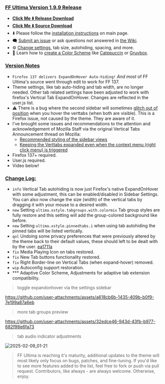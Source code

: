 ### <ins> FF Ultima Version 1.9.9 Release
- **[Click Me ⬇️ Release Download](https://github.com/soulhotel/FF-ULTIMA/releases/download/1.9.9/ffultima1.9.9.zip)**
- **[Click Me ⬇️ Source Download](https://github.com/soulhotel/FF-ULTIMA/archive/refs/heads/main.zip)**
- ⬇️ Please follow the [installation instructions](https://github.com/soulhotel/FF-ULTIMA#installation) on main page.
- 🗨️ [Submit an issue](https://github.com/soulhotel/FF-ULTIMA/issues/new/choose) or ask questions not answered in [the Wiki](https://github.com/soulhotel/FF-ULTIMA/wiki).
- ⚙️ [Change settings](https://github.com/soulhotel/FF-ULTIMA/wiki/Settings), tab size, autohiding, spacing, and more.
- 🎨 Learn how to [create a Color Scheme](https://github.com/soulhotel/FF-ULTIMA/wiki/Create-a-Color-Scheme) like [Catppuccin](https://github.com/soulhotel/FF-ULTIMA/blob/next-release/theme/color-schemes/catppuccin/readme.md) or [Gruvbox](https://github.com/soulhotel/FF-ULTIMA/blob/next-release/theme/color-schemes/gruvbox-light/readme.md).

### <ins> Version Notes
- `Firefox 137 delivers ExpandOnHover Auto-hiding!` *And most* of FF Ultima's source went through edit to work for FF 137.
- Theme settings, like tab auto-hiding and tab width, are no longer needed. Other tab related settings have been adjusted to work with firefox's Vertical Tab ExpandOnHover. Changes are reflected in the user.js list.
- :warning: There is a bug where the second sidebar will sometimes [glitch out of position](https://connect.mozilla.org/t5/discussions/firefox-sidebar-and-vertical-tabs-try-them-out-in-nightly/m-p/87361/highlight/true#M33460) when you hover the verttabs (when both are visible). This is a Firefox issue, not caused by the theme. They are aware of it.
- I've brought some issues and recommendations to the attention and acknowledgement of Mozilla Staff via the original Vertical Tabs Announcement thread on Mozilla:
   - [Recommended styling of the sidebar views](https://connect.mozilla.org/t5/discussions/firefox-sidebar-and-vertical-tabs-try-them-out-in-nightly/m-p/87361/highlight/true#M33460)
   - [Keeping the Verttabs expanded even when the context menu (right click menu) is triggered](https://connect.mozilla.org/t5/discussions/firefox-sidebar-and-vertical-tabs-try-them-out-in-nightly/m-p/87360/highlight/true#M33459)
- Firefox 137+ required.
- User.js required.
- Video below!

### <ins> Change Log:
- `info` Vertical Tab autohiding is now just Firefox's native ExpandOnHover with some adjustment, this can be enabled/disabled in Sidebar Settings. You can also now change the size (width) of the vertical tabs by dragging it with your mouse to a desired width.
- `new` Setting `ultima.xstyle.tabgroups.with.colormix` Tab group styles are fully restore and this setting will add the group-colored background like before.
- `new` Setting `ultima.xstyle.pinnedtabs.i` when using tab autohiding the pinned tabs will be listed vertically.
- `qol` Undoing some privacy preferences that were previously altered by the theme back to their default values, these should left to be dealt with by the user. [ea1711a](https://github.com/soulhotel/FF-ULTIMA/commit/ea1711a0eface7392e1ba3ce71bec1b2537988de)
- `fix` Media Playing Icon on tabs restored.
- `fix` New Tab buttons functionality restored.
- `fix` Right Border-line on Vertical Tabs (when expand-hover) removed.
- `wip` Autoconfig support restoration.
- *** Adaptive Color Scheme, Adjustments for adaptive tab extension compatibility.

> toggle expandonhover via the settings sidebar

https://github.com/user-attachments/assets/a618cb6b-1435-409b-b0f9-7e199a87a6eb

> more tab groups preview

https://github.com/user-attachments/assets/32edce46-943d-43fb-b977-682f98e6fa73

> tab audio indicator adjustments

![2025-02-09_01-21](https://github.com/user-attachments/assets/0392493f-2dad-407a-addf-b073f6ccab41)


> FF Ultima is reaching it's maturity, additional updates to the theme will most likely only focus on bugs, patches, and fine-tuning. If you'd like to see more features added to the list, feel free to fork or push via pull request. Contributors, like always - are always welcome. Otherwise, enjoy.
